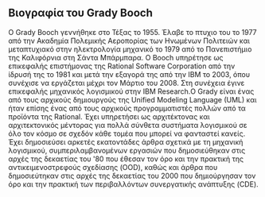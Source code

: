 ## Βιογραφία του Grady Booch

Ο Grady Booch γεννήθηκε στο Τέξας το 1955. Έλαβε το πτυχιο του το 1977 από την Ακαδημία Πολεμικής Αεροπορίας 
των Ηνωμένων Πολιτειών και μεταπτυχιακό στην ηλεκτρολογία μηχανικό το 1979 από το Πανεπιστήμιο της 
Καλιφόρνια στη Σάντα Μπάρμπαρα. Ο Booch υπηρέτησε ως επικεφαλής επιστήμονας της Rational Software Corporation 
από την ίδρυσή της το 1981 και μετά την εξαγορά της από την IBM το 2003, όπου συνέχισε να εργάζεται μέχρι τον 
Μάρτιο του 2008. Στη συνέχεια έγινε επικεφαλής μηχανικός λογισμικού στην IBM Research.Ο Grady είναι ένας από 
τους αρχικούς δημιουργούς της Unified Modeling Language (UML) και ήταν επίσης ένας από τους αρχικούς
προγραμματιστές πολλών από τα προϊόντα της Rational. Έχει υπηρετήσει ως αρχιτέκτονας και αρχιτεκτονικός μέντορας 
για πολλά σύνθετα συστήματα λογισμικού σε όλο τον κόσμο σε σχεδόν κάθε τομέα που μπορεί να φανταστεί κανείς. Έχει 
δημοσιεύσει αρκετές εκατοντάδες άρθρα σχετικά με τη μηχανική λογισμικού, συμπεριλαμβανομένων εργασιών που 
δημοσιεύθηκαν στις αρχές της δεκαετίας του '80 που έθεσαν τον όρο και την πρακτική της αντικειμενοστρεφούς 
σχεδίασης (OOD), καθώς και άρθρα που δημοσιεύτηκαν στις αρχές της δεκαετίας του 2000 που δημιούργησαν τον όρο 
και την πρακτική των περιβαλλόντων συνεργατικής ανάπτυξης (CDE).
